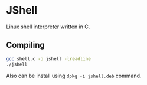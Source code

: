 # JShell

Linux shell interpreter written in C.

## Compiling
```bash
gcc shell.c -o jshell -lreadline
./jshell
```

Also can be install using ```dpkg -i jshell.deb``` command.
